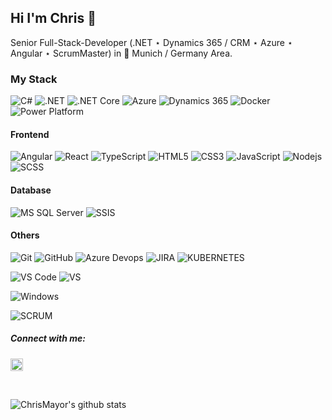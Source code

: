 ## Hi I'm Chris :wave:

Senior Full-Stack-Developer (.NET ⋆ Dynamics 365 / CRM ⋆ Azure ⋆ Angular ⋆ ScrumMaster) in :beer: Munich / Germany Area.

### My Stack

![C#](http://img.shields.io/badge/-C%23-007396?style=flat-square&logo=c-sharp&logoColor=ffffff)
![.NET](http://img.shields.io/badge/-.NET-6DB33F?style=flat-square&logo=.NET&logoColor=ffffff)
![.NET Core](http://img.shields.io/badge/-.NET%20Core-3DDC84?style=flat-square&logo=.NET&logoColor=ffffff)
![Azure](http://img.shields.io/badge/-Azure-2088FF?style=flat-square&logo=Microsoft-Azure&logoColor=ffffff)
![Dynamics 365](http://img.shields.io/badge/-Dynamics%20365-007396?style=flat-square&logo=Dynamics-365&logoColor=ffffff)
![Docker](https://img.shields.io/badge/-Docker-black?style=flat-square&logo=docker)
![Power Platform](http://img.shields.io/badge/-Power%20Platform-0075A8?style=flat-square&logo=Dynamics-365&logoColor=ffffff)

#### Frontend
![Angular](http://img.shields.io/badge/-Angular-CC2927?style=flat-square&logo=angular&logoColor=ffffff)
![React](https://img.shields.io/badge/-React-%23282C34?style=flat-square&logo=react)
![TypeScript](https://img.shields.io/badge/-TypeScript-26C9FF?style=flat-square&logo=typescript&logoColor=ffffff)
![HTML5](https://img.shields.io/badge/-HTML5-%23E44D27?style=flat-square&logo=html5&logoColor=ffffff)
![CSS3](https://img.shields.io/badge/-CSS3-%231572B6?style=flat-square&logo=css3)
![JavaScript](https://img.shields.io/badge/-JavaScript-%23F7DF1C?style=flat-square&logo=javascript&logoColor=000000&labelColor=%23F7DF1C&color=%23FFCE5A)
![Nodejs](https://img.shields.io/badge/-Nodejs-black?style=flat-square&logo=Node.js)
![SCSS](https://img.shields.io/badge/-SCSS-%23CC6699?style=flat-square&logo=scss&logoColor=ffffff)


#### Database
![MS SQL Server](http://img.shields.io/badge/-MS%20SQL%20Server-CC2927?style=flat-square&logo=microsoft-sql-server&logoColor=ffffff)
![SSIS](http://img.shields.io/badge/-SQL%20Server%20Integration%20Services-851e3f?style=flat-square&logo=microsoft-sql-server&logoColor=ffffff)

#### Others
![Git](https://img.shields.io/badge/-Git-%23F05032?style=flat-square&logo=git&logoColor=%23ffffff)
![GitHub](https://img.shields.io/badge/-GitHub-181717?style=flat-square&logo=github)
![Azure Devops](http://img.shields.io/badge/-Azure%20Devops-2088FF?style=flat-square&logo=azuredevops&logoColor=ffffff)
![JIRA](http://img.shields.io/badge/-JIRA-3769cc?style=flat-square&logo=jira&logoColor=ffffff)
![KUBERNETES](http://img.shields.io/badge/-KUBERNETES-3769cc?style=flat-square)

![VS Code](http://img.shields.io/badge/-VS%20Code-007ACC?style=flat-square&logo=visual-studio-code&logoColor=ffffff)
![VS](http://img.shields.io/badge/-Visual%20Studio-cc37ac?style=flat-square&logo=visual-studio&logoColor=ffffff)

![Windows](http://img.shields.io/badge/-Windows-1e851e?style=flat-square&logo=windows&logoColor=ffffff)

![SCRUM](http://img.shields.io/badge/-SCRUM-3769cc?style=flat-square)

##### Connect with me: 

<a href="https://www.linkedin.com/in/christoph-meyer-79386828"><img src="https://img.icons8.com/android/24/000000/linkedin.png" height="20px" width="20px"/></a>

<br>

![ChrisMayor's github stats](https://github-readme-stats.vercel.app/api?username=ChrisMayor&show_icons=true&hide_border=true)
